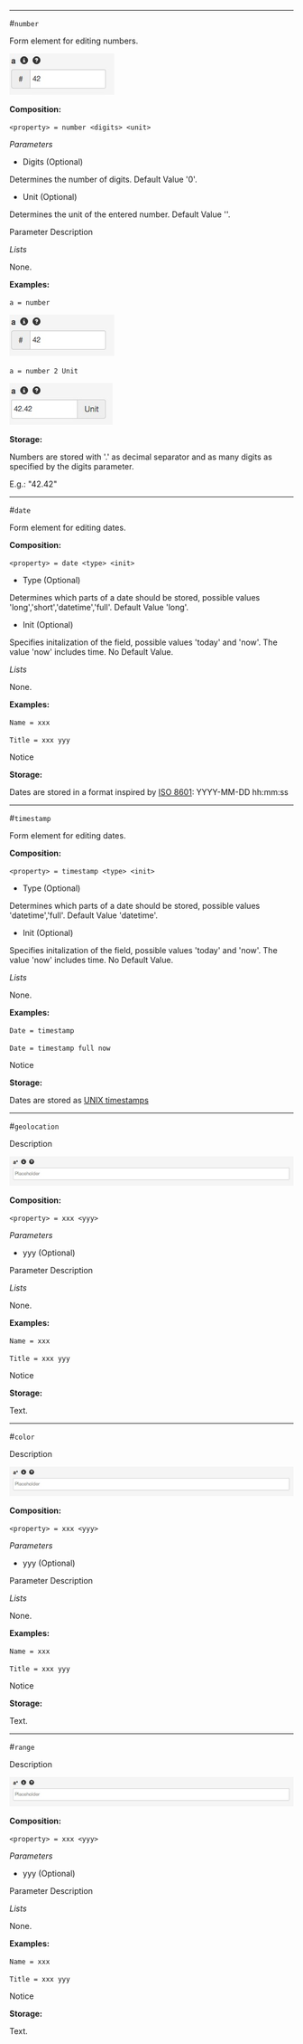 * * *

#`number`

Form element for editing numbers.

![a = number](https://raw.githubusercontent.com/nhagemann/anycontent-cmdl-docs/master/images/formelement/number.jpg)


**Composition:**

`<property> = number <digits> <unit>`

_Parameters_

* Digits (Optional)

Determines the number of digits. Default Value '0'.

* Unit (Optional)

Determines the unit of the entered number. Default Value ''.

Parameter Description

_Lists_

None.

**Examples:**

`a = number`

![a = number](https://raw.githubusercontent.com/nhagemann/anycontent-cmdl-docs/master/images/formelement/number.jpg)

`a = number 2 Unit`

![a = number 2 Unit](https://raw.githubusercontent.com/nhagemann/anycontent-cmdl-docs/master/images/formelement/number2u.jpg)


**Storage:**

Numbers are stored with '.' as decimal separator and as many digits as specified by the digits parameter.

E.g.: "42.42"
 
* * *

#`date`

Form element for editing dates.


**Composition:**

`<property> = date <type> <init>`

* Type (Optional)

Determines which parts of a date should be stored, possible values 'long','short','datetime','full'. Default Value 'long'.

* Init (Optional)

Specifies initalization of the field, possible values 'today' and 'now'. The value 'now' includes time. No Default Value.

_Lists_

None.

**Examples:**

`Name = xxx`

`Title = xxx yyy`

Notice

**Storage:**

Dates are stored in a format inspired by [ISO 8601](http://en.wikipedia.org/wiki/ISO_8601): YYYY-MM-DD hh:mm:ss
  
* * *

#`timestamp`


Form element for editing dates.


**Composition:**

`<property> = timestamp <type> <init>`

* Type (Optional)

Determines which parts of a date should be stored, possible values 'datetime','full'. Default Value 'datetime'.

* Init (Optional)

Specifies initalization of the field, possible values 'today' and 'now'. The value 'now' includes time. No Default Value.

_Lists_

None.

**Examples:**

`Date = timestamp`

`Date = timestamp full now`

Notice

**Storage:**

Dates are stored as [UNIX timestamps](http://en.wikipedia.org/wiki/Unix_time)

* * *

#`geolocation` 

Description

![a* = textfield L](https://raw.githubusercontent.com/nhagemann/anycontent-cmdl-docs/master/images/formelement/textfield.jpg)


**Composition:**

`<property> = xxx <yyy>`

_Parameters_

* yyy (Optional)

Parameter Description

_Lists_

None.

**Examples:**

`Name = xxx`

`Title = xxx yyy`

Notice

**Storage:**

Text.
   
* * *

#`color`

Description

![a* = textfield L](https://raw.githubusercontent.com/nhagemann/anycontent-cmdl-docs/master/images/formelement/textfield.jpg)


**Composition:**

`<property> = xxx <yyy>`

_Parameters_

* yyy (Optional)

Parameter Description

_Lists_

None.

**Examples:**

`Name = xxx`

`Title = xxx yyy`

Notice

**Storage:**

Text.
    
    
* * *

#`range`     

Description

![a* = textfield L](https://raw.githubusercontent.com/nhagemann/anycontent-cmdl-docs/master/images/formelement/textfield.jpg)


**Composition:**

`<property> = xxx <yyy>`

_Parameters_

* yyy (Optional)

Parameter Description

_Lists_

None.

**Examples:**

`Name = xxx`

`Title = xxx yyy`

Notice

**Storage:**

Text.